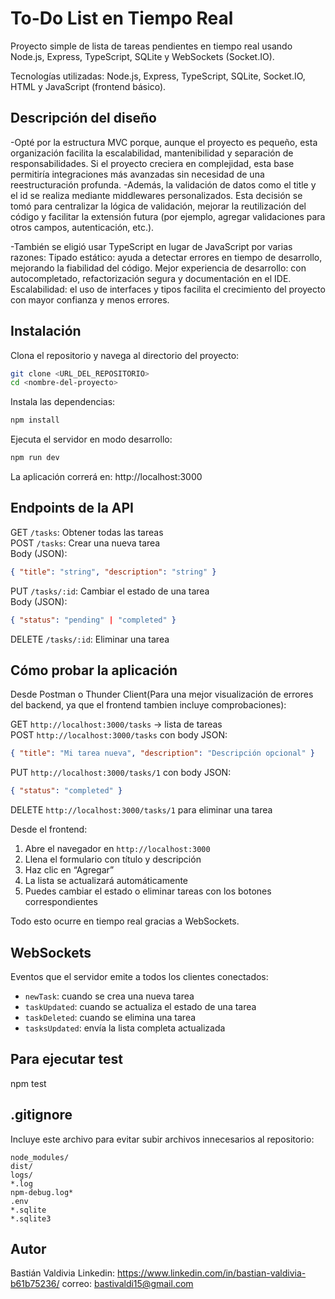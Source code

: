 # To-Do List en Tiempo Real

Proyecto simple de lista de tareas pendientes en tiempo real usando Node.js, Express, TypeScript, SQLite y WebSockets (Socket.IO).

Tecnologías utilizadas: Node.js, Express, TypeScript, SQLite, Socket.IO, HTML y JavaScript (frontend básico).

## Descripción del diseño
-Opté por la estructura MVC porque, aunque el proyecto es pequeño, esta organización facilita la 
    escalabilidad, mantenibilidad y separación de responsabilidades. Si el proyecto creciera en complejidad, esta base permitiría integraciones más avanzadas sin necesidad de una reestructuración profunda.
-Además, la validación de datos como el title y el id se realiza mediante middlewares personalizados. Esta decisión 
    se tomó para centralizar la lógica de validación, mejorar la reutilización del código y facilitar la extensión futura (por ejemplo, agregar validaciones para otros campos, autenticación, etc.).

-También se eligió usar TypeScript en lugar de JavaScript por varias razones:
    Tipado estático: ayuda a detectar errores en tiempo de desarrollo, mejorando la fiabilidad del código.
    Mejor experiencia de desarrollo: con autocompletado, refactorización segura y documentación en el IDE.
    Escalabilidad: el uso de interfaces y tipos facilita el crecimiento del proyecto con mayor confianza y menos errores.


## Instalación

Clona el repositorio y navega al directorio del proyecto:

```bash
git clone <URL_DEL_REPOSITORIO>
cd <nombre-del-proyecto>
```

Instala las dependencias:

```bash
npm install
```

Ejecuta el servidor en modo desarrollo:

```bash
npm run dev
```

La aplicación correrá en: http://localhost:3000

## Endpoints de la API

GET `/tasks`: Obtener todas las tareas  
POST `/tasks`: Crear una nueva tarea  
Body (JSON):  
```json
{ "title": "string", "description": "string" }
```

PUT `/tasks/:id`: Cambiar el estado de una tarea  
Body (JSON):  
```json
{ "status": "pending" | "completed" }
```

DELETE `/tasks/:id`: Eliminar una tarea

## Cómo probar la aplicación

Desde Postman o Thunder Client(Para una mejor visualización de errores del backend, ya que el frontend tambien incluye comprobaciones):

GET `http://localhost:3000/tasks` → lista de tareas  
POST `http://localhost:3000/tasks` con body JSON:  
```json
{ "title": "Mi tarea nueva", "description": "Descripción opcional" }
```

PUT `http://localhost:3000/tasks/1` con body JSON:  
```json
{ "status": "completed" }
```

DELETE `http://localhost:3000/tasks/1` para eliminar una tarea

Desde el frontend:

1. Abre el navegador en `http://localhost:3000`
2. Llena el formulario con título y descripción
3. Haz clic en “Agregar”
4. La lista se actualizará automáticamente
5. Puedes cambiar el estado o eliminar tareas con los botones correspondientes

Todo esto ocurre en tiempo real gracias a WebSockets.

## WebSockets

Eventos que el servidor emite a todos los clientes conectados:
- `newTask`: cuando se crea una nueva tarea
- `taskUpdated`: cuando se actualiza el estado de una tarea
- `taskDeleted`: cuando se elimina una tarea
- `tasksUpdated`: envía la lista completa actualizada

## Para ejecutar test
npm test

## .gitignore

Incluye este archivo para evitar subir archivos innecesarios al repositorio:

```
node_modules/
dist/
logs/
*.log
npm-debug.log*
.env
*.sqlite
*.sqlite3
```

## Autor

Bastián Valdivia
Linkedin: https://www.linkedin.com/in/bastian-valdivia-b61b75236/
correo: bastivaldi15@gmail.com

